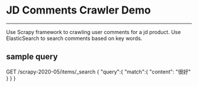 # JD Comments Crawler Demo

------

Use Scrapy framework to crawling user comments for a jd product.
Use ElasticSearch to search comments based on key words.


## sample query

GET /scrapy-2020-05/items/_search
{
"query":{
    "match":{
        "content": "很好"
    }
  }
}
